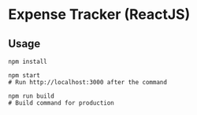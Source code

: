 # Expense Tracker (ReactJS)

## Usage
```
npm install

npm start
# Run http://localhost:3000 after the command

npm run build
# Build command for production
```

